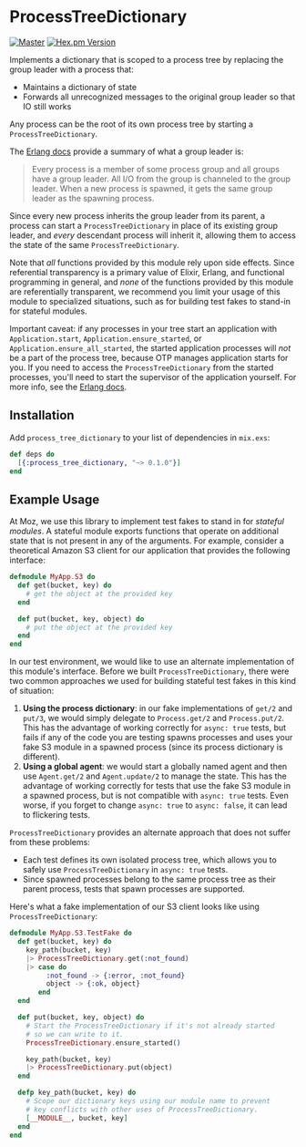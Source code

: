 # ProcessTreeDictionary

[![Master](https://travis-ci.org/seomoz/process_tree_dictionary.svg?branch=master)](https://travis-ci.org/seomoz/process_tree_dictionary)
[![Hex.pm Version](http://img.shields.io/hexpm/v/process_tree_dictionary.svg?style=flat)](https://hex.pm/packages/process_tree_dictionary)

Implements a dictionary that is scoped to a process tree by replacing
the group leader with a process that:

  - Maintains a dictionary of state
  - Forwards all unrecognized messages to the original group leader so
    that IO still works

Any process can be the root of its own process tree by starting a
`ProcessTreeDictionary`.

The [Erlang docs](http://erlang.org/doc/man/erlang.html#group_leader-0)
provide a summary of what a group leader is:

> Every process is a member of some process group and all groups have a
> group leader. All I/O from the group is channeled to the group leader.
> When a new process is spawned, it gets the same group leader as the
> spawning process.

Since every new process inherits the group leader from its parent, a process
can start a `ProcessTreeDictionary` in place of its existing group leader, and
*every* descendant process will inherit it, allowing them to access the state
of the same `ProcessTreeDictionary`.

Note that _all_ functions provided by this module rely upon side effects.
Since referential transparency is a primary value of Elixir, Erlang, and
functional programming in general, and _none_ of the functions provided
by this module are referentially transparent, we recommend you limit your
usage of this module to specialized situations, such as for building test
fakes to stand-in for stateful modules.

Important caveat: if any processes in your tree start an application with
`Application.start`, `Application.ensure_started`, or
`Application.ensure_all_started`, the started application processes will _not_
be a part of the process tree, because OTP manages application starts for you.
If you need to access the `ProcessTreeDictionary` from the started processes,
you'll need to start the supervisor of the application yourself. For more info,
see the [Erlang docs](http://erlang.org/doc/apps/kernel/application.html#start-1).

## Installation

Add `process_tree_dictionary` to your list of dependencies in `mix.exs`:

```elixir
def deps do
  [{:process_tree_dictionary, "~> 0.1.0"}]
end
```

## Example Usage

At Moz, we use this library to implement test fakes to stand in for
_stateful modules_. A stateful module exports functions that operate
on additional state that is not present in any of the arguments. For
example, consider a theoretical Amazon S3 client for our application
that provides the following interface:

``` elixir
defmodule MyApp.S3 do
  def get(bucket, key) do
    # get the object at the provided key
  end

  def put(bucket, key, object) do
    # put the object at the provided key
  end
end
```

In our test environment, we would like to use an alternate
implementation of this module's interface. Before we built
`ProcessTreeDictionary`, there were two common approaches we
used for building stateful test fakes in this kind of situation:

  1. **Using the process dictionary**: in our fake implementations of
     `get/2` and `put/3`, we would simply delegate to `Process.get/2`
     and `Process.put/2`. This has the advantage of working
     correctly for `async: true` tests, but fails if any of the code you
     are testing spawns processes and uses your fake S3 module in a
     spawned process (since its process dictionary is different).
  2. **Using a global agent**: we would start a globally named agent
     and then use `Agent.get/2` and `Agent.update/2` to manage the
     state. This has the advantage of working correctly for tests
     that use the fake S3 module in a spawned process, but is not
     compatible with `async: true` tests. Even worse, if you forget
     to change `async: true` to `async: false`, it can lead to
     flickering tests.

`ProcessTreeDictionary` provides an alternate approach that does not
suffer from these problems:

  * Each test defines its own isolated process tree, which allows you
    to safely use `ProcessTreeDictionary` in `async: true` tests.
  * Since spawned processes belong to the same process tree as their
    parent process, tests that spawn processes are supported.

Here's what a fake implementation of our S3 client looks like using
`ProcessTreeDictionary`:

``` elixir
defmodule MyApp.S3.TestFake do
  def get(bucket, key) do
    key_path(bucket, key)
    |> ProcessTreeDictionary.get(:not_found)
    |> case do
         :not_found -> {:error, :not_found}
         object -> {:ok, object}
       end
  end

  def put(bucket, key, object) do
    # Start the ProcessTreeDictionary if it's not already started
    # so we can write to it.
    ProcessTreeDictionary.ensure_started()

    key_path(bucket, key)
    |> ProcessTreeDictionary.put(object)
  end

  defp key_path(bucket, key) do
    # Scope our dictionary keys using our module name to prevent
    # key conflicts with other uses of ProcessTreeDictionary.
    [__MODULE__, bucket, key]
  end
end
```
